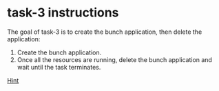# task-3 instructions

The goal of task-3 is to create the bunch application, then delete the application:

1. Create the bunch application. 
2. Once all the resources are running, delete the bunch application and wait until the task terminates.

[Hint](https://github.com/ux-studies/summer-2021/blob/main/studies/study-0/tasks/hints/task-3-hint.md)

